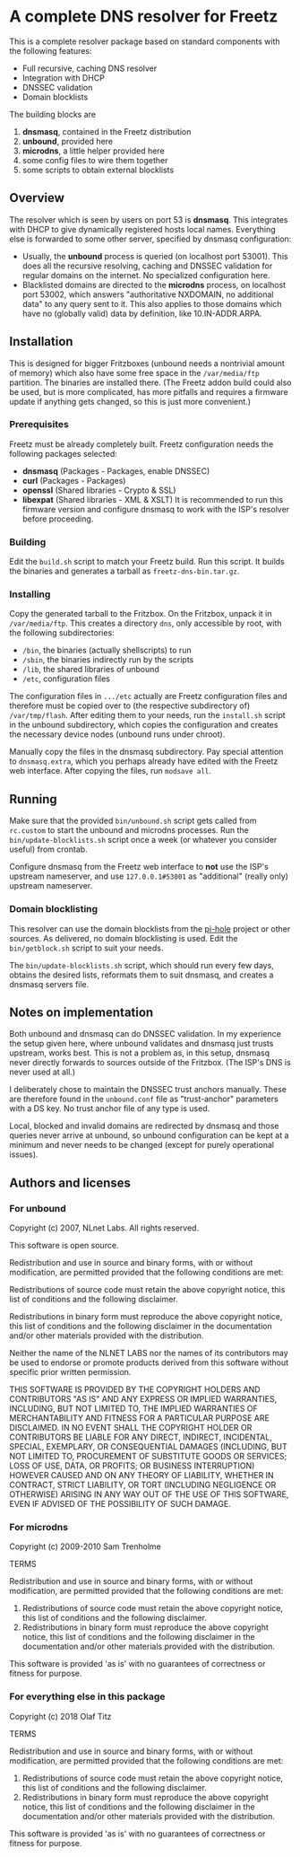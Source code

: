 # A complete DNS resolver for Freetz

This is a complete resolver package based on standard components
with the following features:

* Full recursive, caching DNS resolver
* Integration with DHCP
* DNSSEC validation
* Domain blocklists

The building blocks are

1. __dnsmasq__, contained in the Freetz distribution
2. __unbound__, provided here
3. __microdns__, a little helper provided here
4. some config files to wire them together
5. some scripts to obtain external blocklists

## Overview

The resolver which is seen by users on port 53 is __dnsmasq__. This
integrates with DHCP to give dynamically registered hosts local names.
Everything else is forwarded to some other server, specified by
dnsmasq configuration:

* Usually, the __unbound__ process is queried (on localhost port 53001).
  This does all the recursive resolving, caching and DNSSEC validation
  for regular domains on the internet. No specialized configuration here.
* Blacklisted domains are directed to the __microdns__ process, on localhost
  port 53002, which answers "authoritative NXDOMAIN, no additional data"
  to any query sent to it. This also applies to those domains which
  have no (globally valid) data by definition, like 10.IN-ADDR.ARPA.

## Installation

This is designed for bigger Fritzboxes (unbound needs a nontrivial
amount of memory) which also have some free space in the `/var/media/ftp`
partition. The binaries are installed there. (The Freetz addon build
could also be used, but is more complicated, has more pitfalls
and requires a firmware update if anything gets changed, so this is
just more convenient.)

### Prerequisites

Freetz must be already completely built.
Freetz configuration needs the following packages selected:
* __dnsmasq__ (Packages - Packages, enable DNSSEC)
* __curl__ (Packages - Packages)
* __openssl__ (Shared libraries - Crypto & SSL)
* __libexpat__ (Shared libraries - XML & XSLT)
It is recommended to run this firmware version and configure dnsmasq
to work with the ISP's resolver before proceeding.

### Building

Edit the `build.sh` script to match your Freetz build. Run this script.
It builds the binaries and generates a tarball as `freetz-dns-bin.tar.gz`.

### Installing

Copy the generated tarball to the Fritzbox. On the Fritzbox, unpack it
in `/var/media/ftp`. This creates a directory `dns`, only accessible by
root, with the following subdirectories:

* `/bin`, the binaries (actually shellscripts) to run
* `/sbin`, the binaries indirectly run by the scripts
* `/lib`, the shared libraries of unbound
* `/etc`, configuration files

The configuration files in `.../etc` actually are Freetz configuration
files and therefore must be copied over to (the respective
subdirectory of) `/var/tmp/flash`. After editing them to your needs,
run the `install.sh` script in the unbound subdirectory, which copies
the configuration and creates the necessary device nodes (unbound runs
under chroot).

Manually copy the files in the dnsmasq subdirectory.
Pay special attention to `dnsmasq.extra`, which you perhaps already
have edited with the Freetz web interface. After copying the files, run
`modsave all`.

## Running

Make sure that the provided `bin/unbound.sh` script gets called from
`rc.custom` to start the unbound and microdns processes. Run the
`bin/update-blocklists.sh` script once a week (or whatever you
consider useful) from crontab.

Configure dnsmasq from the Freetz web interface to **not** use
the ISP's upstream nameserver, and use `127.0.0.1#53001` as
"additional" (really only) upstream nameserver.

### Domain blocklisting

This resolver can use the domain blocklists from the
[pi-hole](https://pi-hole.net) project or other sources. As delivered,
no domain blocklisting is used. Edit the `bin/getblock.sh` script to
suit your needs.

The `bin/update-blocklists.sh` script, which should run every few
days, obtains the desired lists, reformats them to suit dnsmasq, and
creates a dnsmasq servers file.

## Notes on implementation

Both unbound and dnsmasq can do DNSSEC validation. In my experience
the setup given here, where unbound validates and dnsmasq just trusts
upstream, works best. This is not a problem as, in this setup, dnsmasq
never directly forwards to sources outside of the Fritzbox. (The ISP's
DNS is never used at all.)

I deliberately chose to maintain the DNSSEC trust anchors manually.
These are therefore found in the `unbound.conf` file as "trust-anchor"
parameters with a DS key. No trust anchor file of any type is used.

Local, blocked and invalid domains are redirected by dnsmasq and those
queries never arrive at unbound, so unbound configuration can be kept
at a minimum and never needs to be changed (except for purely operational
issues).

## Authors and licenses

### For unbound

Copyright (c) 2007, NLnet Labs. All rights reserved.

This software is open source.

Redistribution and use in source and binary forms, with or without
modification, are permitted provided that the following conditions
are met:

Redistributions of source code must retain the above copyright notice,
this list of conditions and the following disclaimer.

Redistributions in binary form must reproduce the above copyright notice,
this list of conditions and the following disclaimer in the documentation
and/or other materials provided with the distribution.

Neither the name of the NLNET LABS nor the names of its contributors may
be used to endorse or promote products derived from this software without
specific prior written permission.

THIS SOFTWARE IS PROVIDED BY THE COPYRIGHT HOLDERS AND CONTRIBUTORS
"AS IS" AND ANY EXPRESS OR IMPLIED WARRANTIES, INCLUDING, BUT NOT
LIMITED TO, THE IMPLIED WARRANTIES OF MERCHANTABILITY AND FITNESS FOR
A PARTICULAR PURPOSE ARE DISCLAIMED. IN NO EVENT SHALL THE COPYRIGHT
HOLDER OR CONTRIBUTORS BE LIABLE FOR ANY DIRECT, INDIRECT, INCIDENTAL,
SPECIAL, EXEMPLARY, OR CONSEQUENTIAL DAMAGES (INCLUDING, BUT NOT LIMITED
TO, PROCUREMENT OF SUBSTITUTE GOODS OR SERVICES; LOSS OF USE, DATA, OR
PROFITS; OR BUSINESS INTERRUPTION) HOWEVER CAUSED AND ON ANY THEORY OF
LIABILITY, WHETHER IN CONTRACT, STRICT LIABILITY, OR TORT (INCLUDING
NEGLIGENCE OR OTHERWISE) ARISING IN ANY WAY OUT OF THE USE OF THIS
SOFTWARE, EVEN IF ADVISED OF THE POSSIBILITY OF SUCH DAMAGE.

### For microdns

Copyright (c) 2009-2010 Sam Trenholme

TERMS

Redistribution and use in source and binary forms, with or without
modification, are permitted provided that the following conditions
are met:
1. Redistributions of source code must retain the above copyright
   notice, this list of conditions and the following disclaimer.
2. Redistributions in binary form must reproduce the above copyright
   notice, this list of conditions and the following disclaimer in the
   documentation and/or other materials provided with the distribution.

This software is provided 'as is' with no guarantees of correctness or
fitness for purpose.

### For everything else in this package

Copyright (c) 2018 Olaf Titz

TERMS

Redistribution and use in source and binary forms, with or without
modification, are permitted provided that the following conditions
are met:
1. Redistributions of source code must retain the above copyright
   notice, this list of conditions and the following disclaimer.
2. Redistributions in binary form must reproduce the above copyright
   notice, this list of conditions and the following disclaimer in the
   documentation and/or other materials provided with the distribution.

This software is provided 'as is' with no guarantees of correctness or
fitness for purpose.
